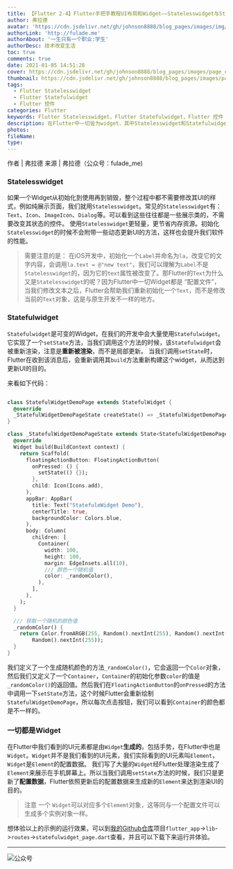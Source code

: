 ```yaml
---
title: 【Flutter 2-4】Flutter手把手教程UI布局和Widget——Statelesswidget与Statefulwidget
author: 弗拉德
avatar: 'https://cdn.jsdelivr.net/gh/johnson8888/blog_pages/images/img/avatar.jpg'
authorLink: 'http://fulade.me'
authorAbout: '一生只有一个职业:学生'
authorDesc: 技术改变生活
toc: true
comments: true
date: 2021-01-05 14:51:28
cover: https://cdn.jsdelivr.net/gh/johnson8888/blog_pages/images/page_conver_flutter_blue.jpeg
thumbnail: https://cdn.jsdelivr.net/gh/johnson8888/blog_pages/images/page_conver_flutter_blue.jpeg
tags:
  - Flutter Statelesswidget
  - Flutter Statefulwidget
  - Flutter 控件
categories: Flutter
keywords: Flutter Statelesswidget，Flutter Statefulwidget，Flutter 控件
description: 在Flutter中一切皆为widget，其中Statelesswidget和Statefulwidget是Flutter比例很重要的两个widget。Statelesswidget是不需要改变状态的widget，Statefulwidget是允许改变状态的widget。
photos:
fileName:
type:
---
```


作者 | 弗拉德
来源 | 弗拉德（公众号：fulade_me)


### Statelesswidget

如果一个Widget从初始化到使用再到销毁，整个过程中都不需要修改其UI的样式，例如纯展示页面，我们就用`Statelesswidget`。常见的`Statelesswidget`有：`Text`、`Icon`、`ImageIcon`、`Dialog`等。可以看到这些往往都是一些展示类的，不需要改变其状态的控件。
使用`Statelesswidget`更轻量，更节省内存资源。初始化`Statelesswidget`的时候不会附带一些动态更新UI的方法，这样也会提升我们软件的性能。
> 需要注意的是：
在iOS开发中，初始化一个`Label`并命名为`la`，改变它的文字内容，会调用`la.text = @"new text"`，我们可以理解为`Label`不是`Statelesswidget`的，因为它的`text`属性被改变了。那Flutter的`Text`为什么又是`Statelesswidget`的呢？因为Flutter中一切Widget都是 “配置文件”，当我们修改文本之后，Flutter会帮助我们重新初始化一个`Text`，而不是修改当前的`Text`对象，这是与原生开发不一样的地方。


### Statefulwidget
`Statefulwidget`是可变的Widget，在我们的开发中会大量使用`Statefulwidget`。它实现了一个`setState`方法，当我们调用这个方法的时候，该`Statefulwidget`会被重新渲染，注意是**重新被渲染**，而不是局部更新。
当我们调用`setState`时，Flutter在收到该消息后，会重新调用其`build`方法重新构建这个widget，从而达到更新UI的目的。

来看如下代码：

``` dart

class StatefulWidgetDemoPage extends StatefulWidget {
  @override
  _StatefulWidgetDemoPageState createState() => _StatefulWidgetDemoPageState();
}

class _StatefulWidgetDemoPageState extends State<StatefulWidgetDemoPage> {
  @override
  Widget build(BuildContext context) {
    return Scaffold(
      floatingActionButton: FloatingActionButton(
        onPressed: () {
          setState(() {});
        },
        child: Icon(Icons.add),
      ),
      appBar: AppBar(
        title: Text("StatefuleWidget Demo"),
        centerTitle: true,
        backgroundColor: Colors.blue,
      ),
      body: Column(
        children: [
          Container(
            width: 100,
            height: 100,
            margin: EdgeInsets.all(10),
            /// 颜色一个随机值
            color: _randomColor(),
          ),
        ],
      ),
    );
  }

  /// 获取一个随机的颜色值
  _randomColor() {
    return Color.fromARGB(255, Random().nextInt(255), Random().nextInt(255),
        Random().nextInt(255));
  }
}
```
我们定义了一个生成随机颜色的方法`_randomColor()`，它会返回一个`Color`对象，然后我们又定义了一个`Container`，`Container`的初始化参数`color`的值是`_randomColor()`的返回值。然后我们在`FloatingActionButton`的`onPressed`的方法中调用一下`setState`方法，这个时候Flutter会重新绘制`StatefulWidgetDemoPage`，所以每次点击按钮，我们可以看到`Container`的颜色都是不一样的。

### 一切都是Widget
在Flutter中我们看到的UI元素都是由`Widget`**生成的**，包括手势，在Flutter中也是`Widget`。`Widget`并不是我们看到的UI元素，我们实际看到的UI元素叫`Element`，`Widget`是`Element`的配置数据。
我们写了大量的`Widget`经Flutter处理渲染生成了`Element`来展示在手机屏幕上。所以当我们调用`setState`方法的时候，我们只是更新了**配置数据**，Flutter依照更新后的配置数据来生成新的`Element`来达到渲染UI的目的。

> 注意
一个 `Widget`可以对应多个`Elememt`对象，这等同与一个配置文件可以生成多个实例对象一样。

想体验以上的示例的运行效果，可以到[我的Github仓库](https://github.com/Johnson8888/learn_flutter)项目`flutter_app`->`lib`->`routes`->`statefulwidget_page.dart`查看，并且可以下载下来运行并体验。

***
![公众号](https://cdn.jsdelivr.net/gh/johnson8888/blog_pages/images/page_footer.jpg)

